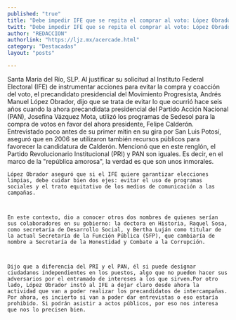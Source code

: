```yaml
---
published: "true"
title: "Debe impedir IFE que se repita el comprar al voto: López Obrador"
twitt: "Debe impedir IFE que se repita el comprar al voto: López Obrador"
author: "REDACCION"
authorlink: "https://ljz.mx/acercade.html"
category: "Destacadas"
layout: "posts"

---
```



  Santa Maria del Río, SLP. Al justificar su solicitud al Instituto Federal Electoral (IFE) de instrumentar acciones para evitar la compra y coacción del voto, el precandidato presidencial del Movimiento Progresista, Andrés Manuel López Obrador, dijo que se trata de evitar lo que ocurrió hace seis años cuando la ahora precandidata presidencial del Partido Acción Nacional (PAN), Josefina Vázquez Mota, utilizó los programas de Sedesol para la compra de votos en favor del ahora presidente, Felipe Calderón. 
    Entrevistado poco antes de su primer mitin en su gira por San Luis Potosí, aseguró que en 2006 se utilizaron también recursos públicos para favorecer la candidatura de Calderón. Mencionó que en este renglón, el Partido Revolucionario Institucional (PRI) y PAN son iguales. Es decir, en el marco de la "república amorosa", la verdad es que son unos inmorales.
  
  
  
    López Obrador aseguró que si el IFE quiere garantizar elecciones limpias, debe cuidar bien dos ejes: evitar el uso de programas sociales y el trato equitativo de los medios de comunicación a las campañas.
  
  
  
    En este contexto, dio a conocer otros dos nombres de quienes serían sus colaboradores en su gobierno: la doctora en Historia, Raquel Sosa, como secretaria de Desarrollo Social, y Bertha Luján como titular de la actual Secretaría de la Función Pública (SFP), que cambiaría de nombre a Secretaría de la Honestidad y Combate a la Corrupción.
  
  
  
    Dijo que a diferencia del PRI y el PAN, él si puede designar ciudadanos independientes en los puestos, algo que no pueden hacer sus adversarios por el entramado de intereses a los que sirven.Por otro lado, López Obrador instó al IFE a dejar claro desde ahora la actividad que van a poder realizar los precandidatos de intercampañas. Por ahora, es incierto si van a poder dar entrevistas o eso estaría prohibido. Si podrán asistir a actos públicos, por eso nos interesa que nos lo precisen bien.
  

